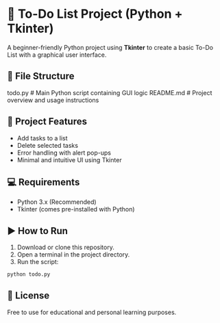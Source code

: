 # 📝 To-Do List Project (Python + Tkinter)
A beginner-friendly Python project using **Tkinter** to create a basic To-Do List with a graphical user interface.

## 📁 File Structure
todo.py # Main Python script containing GUI logic
README.md # Project overview and usage instructions

## 🎯 Project Features
- Add tasks to a list
- Delete selected tasks
- Error handling with alert pop-ups
- Minimal and intuitive UI using Tkinter

## 💻 Requirements
- Python 3.x (Recommended)
- Tkinter (comes pre-installed with Python)

## ▶️ How to Run
1. Download or clone this repository.
2. Open a terminal in the project directory.
3. Run the script:

```bash
python todo.py
```

## 📜 License
Free to use for educational and personal learning purposes.
